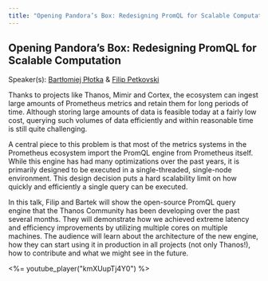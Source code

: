 ```yaml
---
title: "Opening Pandora’s Box: Redesigning PromQL for Scalable Computation"
---
```


## Opening Pandora’s Box: Redesigning PromQL for Scalable Computation

Speaker(s): [Bartłomiej Płotka](../../speakers/bartłomiej-płotka) & [Filip Petkovski](../../speakers/filip-petkovski)

Thanks to projects like Thanos, Mimir and Cortex, the ecosystem can ingest large amounts of Prometheus metrics and retain them for long periods of time. Although storing large amounts of data is feasible today at a fairly low cost, querying such volumes of data efficiently and within reasonable time is still quite challenging.

A central piece to this problem is that most of the metrics systems in the Prometheus ecosystem import the PromQL engine from Prometheus itself. While this engine has had many optimizations over the past years, it is primarily designed to be executed in a single-threaded, single-node environment. This design decision puts a hard scalability limit on how quickly and efficiently a single query can be executed.

In this talk, Filip and Bartek will show the open-source PromQL query engine that the Thanos Community has been developing over the past several months. They will demonstrate how we achieved extreme latency and efficiency improvements by utilizing multiple cores on multiple machines. The audience will learn about the architecture of the new engine, how they can start using it in production in all projects (not only Thanos!), how to contribute and what we might see in the future.

<%= youtube_player("kmXUupTj4Y0") %>
